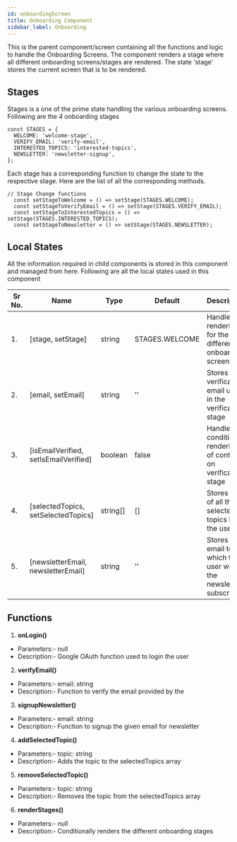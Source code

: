 ```yaml
---
id: onboardingScreen
title: Onboarding Component
sidebar_label: Onboarding
---
```


This is the parent component/screen containing all the functions and logic to handle the Onboarding Screens.
The component renders a stage where all different onboarding screens/stages are rendered. The state 'stage' stores the current screen that is to be rendered.

## Stages

Stages is a one of the prime state handling the various onboarding screens. Following are the 4 onboarding stages

```
const STAGES = {
  WELCOME: 'welcome-stage',
  VERIFY_EMAIL: 'verify-email',
  INTERESTED_TOPICS: 'interested-topics',
  NEWSLETTER: 'newsletter-signup',
};
```

Each stage has a corresponding function to change the state to the respective stage. Here are the list of all the corresponding methods.

```
// Stage Change functions
  const setStageToWelcome = () => setStage(STAGES.WELCOME);
  const setStageToVerifyEmail = () => setStage(STAGES.VERIFY_EMAIL);
  const setStageToInterestedTopics = () => setStage(STAGES.INTERESTED_TOPICS);
  const setStageToNewsletter = () => setStage(STAGES.NEWSLETTER);
```

## Local States

All the information required in child components is stored in this component and managed from here. Following are all the local states used in this component

| Sr No. | Name                                  | Type     | Default        | Description                                                        |
| ------ | ------------------------------------- | -------- | -------------- | ------------------------------------------------------------------ |
| 1.     | [stage, setStage]                     | string   | STAGES.WELCOME | Handles the rendering for the different onboarding screens         |
| 2.     | [email, setEmail]                     | string   | ''             | Stores the verification email used in the verification stage       |
| 3.     | [isEmailVerified, setIsEmailVerified] | boolean  | false          | Handles the conditional rendering of content on verification stage |
| 4.     | [selectedTopics, setSelectedTopics]   | string[] | []             | Stores a list of all the selected topics by the user               |
| 5.     | [newsletterEmail, newsletterEmail]    | string   | ''             | Stores the email to which the user wants the newsletter subscribed |

## Functions

1. **onLogin()**

- Parameters:- null
- Description:- Google OAuth function used to login the user

2. **verifyEmail()**

- Parameters:- email: string
- Description:- Function to verify the email provided by the

3. **signupNewsletter()**

- Parameters:- email: string
- Description:- Function to signup the given email for newsletter

4. **addSelectedTopic()**

- Parameters:- topic: string
- Description:- Adds the topic to the selectedTopics array

5. **removeSelectedTopic()**

- Parameters:- topic: string
- Description:- Removes the topic from the selectedTopics array

6. **renderStages()**

- Parameters:- null
- Description:- Conditionally renders the different onboarding stages
